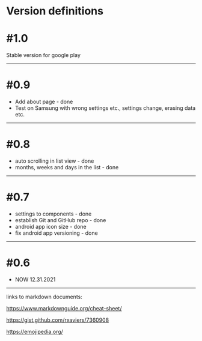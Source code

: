 # Version definitions

# #1.0

Stable version for google play

---

# #0.9

- Add about page - done
- Test on Samsung with wrong settings etc., settings change, erasing data etc.

---

# #0.8

- auto scrolling in list view - done
- months, weeks and days in the list - done

---

# #0.7

- settings to components - done
- establish Git and GitHub repo - done
- android app icon size - done
- fix android app versioning - done

---

# #0.6

- NOW 12.31.2021

---

links to markdown documents:

https://www.markdownguide.org/cheat-sheet/

https://gist.github.com/rxaviers/7360908

https://emojipedia.org/
